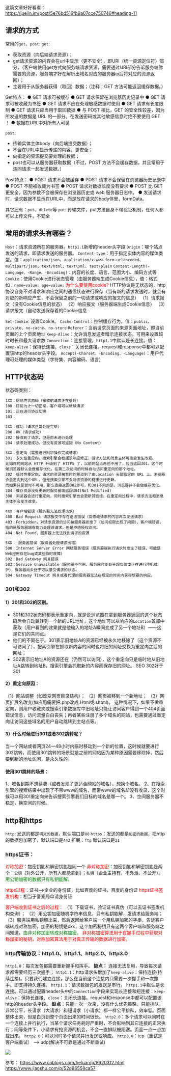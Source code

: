 这篇文章好好看看：https://juejin.im/post/5e76bd516fb9a07cce750746#heading-11

## 请求的方式
常用的`get`、`post`:
`get`:
* 获取资源（向后端请求资源）；
* get请求资源的内容会在url中显示（更不安全），即URI（统一资源定位符）部分，（客户端使用get方式向服务端请求资源，需要通过URI部分告诉服务端你需要的资源，服务端才好在解析出域名对应的服务器ip后将对应的资源返回）；
* 主要用于从服务器获得（取回）数据；（注释：GET 方法可能返回缓存数据。）

Get特点：
  ● GET 请求可被缓存
  ● GET 请求保留在浏览器历史记录中
  ● GET 请求可被收藏为书签
  ● GET 请求不应在处理敏感数据时使用
  ● GET 请求有长度限制
  ● GET 请求只应当用于取回数据
  ● 与 POST 相比，GET 的安全性较差，因为所发送的数据是 URL 的一部分。在发送密码或其他敏感信息时绝不要使用 GET ！
  ● 数据在URL中对所有人可见

`post`: 
* 传输实体主体body（向后端提交数据）；
* 不会在URL中显示传递的内容，更安全；
* 向指定的资源提交要处理的数据；
* post也可以从服务器获取数据（不过，POST 方法不会缓存数据，并且常用于连同请求一起发送数据。）

Post特点：
  ● POST 请求不会被缓存
  ● POST 请求不会保留在浏览器历史记录中
  ● POST 不能被收藏为书签
  ● POST 请求对数据长度没有要求
  ● POST 比 GET 更安全，因为参数不会被保存在浏览器历史或 web 服务器日志中。
  ● 发送请求时，请求数据不显示在URL中，而是放在请求的body体里，formData。

其它还有：`put`、`delete`等
`put`: 传输文件，put方法自身不带验证机制，任何人都可以上传文件，不安全

## 常用的请求头有哪些？
`Host`：请求资源所在的服务器。`http1.1`新增的header头字段
`Origin`：哪个站点发送的请求，即请求发送的服务器。
`Content-type`：用于指定实体内容的媒体类型。值：`application/json`、`application/x-www-form-urlencoded`、`multipart/json`、`text/html`、`text\xml`、`text\plain`
`Content-Length(-Language、-Range、-Encoding)`：内容的长度、语言、范围大小、编码方式等
`Cookie`：使用Cookie进行状态管理（由服务器端生成Cookie信息），值：格式如：`name=value; age=value;`
<font color="red">为什么要使用cookie?</font> 
HTTP协议是无状态的，http协议自身不对请求和响应之间的通信状态进行保存（当有新的请求发送时，就会有对应的新响应产生，不会保留之前的一切请求或响应的报文的信息）
（1）请求报文（没有Cookie信息的状态）
（2）响应报文（服务器端生成Cookie信息）
（3）请求报文（自动发送保存着的Cookie信息

`Set-Cookie`: 设置Cookie。
`Cache-Control`：控制缓存行为。值：`public`、`private`、`no-cache`、`no-store`
`Referer`：当前请求页面的来源页面地址，即当前页面的上个页面地址
`Keep-Alive`：允许消息发送者暗示连接状态，可用来设置超时时长和最大请求数
`Connection`：连接管理，`http1.1`中默认是长连接。值：`keep-alive`：保持长连接、`close`：关闭长连接。request和response中都可以配置该http的header头字段。
`Accept(-Charset、-Encoding、-Language)`：用户代理可处理的媒体类型（字符集、内容编码、语言）

## HTTP状态码
状态码类别：
```
1XX：信息性状态码（接收的请求正在处理） 
100：目前为止一切正常，客户端可以继续请求
101：正在进行协议切换
103：

2XX：成功（请求正常处理完毕）  
200：OK（请求成功）
202：接收到了请求，但是尚未进行处理
204：请求处理成功，但没有资源可返回（No Content）

3XX：重定向（需要进行附加操作完成请求）
301：永久性重定向。搜索引擎会根据该响应修正，请求方法和消息主体可能会发生改变。
比如你的网站从 HTTP 升级到了 HTTPS 了，以前的站点再也不用了，应当返回301，这个时候浏览器默认会做缓存优化，在第二次访问的时候自动访问重定向的那个地址。
302：临时性重定向，请求的资源被暂时的移动到了由Location 头部指定的 URL 上。浏览器会重定向到这个URL，但是搜索引擎不会对该资源的链接进行更新。
而如果只是暂时不可用，那么直接返回302即可，和301不同的是，浏览器并不会做缓存优化。
304：缓存资源没有更新时服务器端返回304(Not Modified)
308：浏览器会进行重定向，同时搜索引擎也会更新其链接。在重定向过程中，请求方法和消息主体不会发生改变。

4XX：客户端错误（服务器无法处理请求）  
400：Bad Request 请求报文中存在语法错误（需修改请求的内容再次发送请求）
403：Forbidden，对请求资源的访问被服务器拒绝了（访问权限出现了问题），客户端错误，指的是服务器端有能力处理该请求，但是拒绝授权访问。
404：Not Found，服务器上无法找到请求的资源

5XX： 服务器错误（服务器处理请求出错）
500：Internet Server Error 网络服务错误（服务器端执行请求时发生了错误，可能是Web应用存在bug或某些临时故障）
502：Bad Gateway 网关错误
503：Service Unavailable（服务器不可用，服务器可能处于超负荷或正在进行停机维护），服务器尚未处于可以接受请求的状态。
504：Gateway Timeout 网关或者代理的服务器无法在规定的时间内获得想要的响应。
```
### 301和302
#### 1）301和302的区别。
* 301和302状态码都表示重定向，就是说浏览器在拿到服务器返回的这个状态码后会自动跳转到一个新的URL地址，这个地址可以从响应的`Location`首部中获取（用户看到的效果就是他输入的地址A瞬间变成了另一个地址B）——这是它们的共同点。
* 他们的不同在于。301表示旧地址A的资源已经被永久地移除了（这个资源不可访问了），搜索引擎在抓取新内容的同时也将旧的网址交换为重定向之后的网址；
* 302表示旧地址A的资源还在（仍然可以访问），这个重定向只是临时地从旧地址A跳转到地址B，搜索引擎会抓取新的内容而保存旧的网址。 SEO 302好于301
 
#### 2）重定向原因：
（1）网站调整（如改变网页目录结构）；
（2）网页被移到一个新地址；
（3）网页扩展名改变(如应用需要把.php改成.Html或.shtml)。
        这种情况下，如果不做重定向，则用户收藏夹或搜索引擎数据库中旧地址只能让访问客户得到一个404页面错误信息，访问流量白白丧失；再者某些注册了多个域名的网站，也需要通过重定向让访问这些域名的用户自动跳转到主站点等。
 
#### 3）什么时候进行301或者302跳转呢？
当一个网站或者网页24—48小时内临时移动到一个新的位置，这时候就要进行302跳转，而使用301跳转的场景就是之前的网站因为某种原因需要移除掉，然后要到新的地址访问，是永久性的。
#### 使用301跳转的场景：
1、域名到期不想续费（或者发现了更适合网站的域名），想换个域名。
2、在搜索引擎的搜索结果中出现了不带www的域名，而带www的域名却没有收录，这个时候可以用301重定向来告诉搜索引擎我们目标的域名是哪一个。
3、空间服务器不稳定，换空间的时候。


## http和https
`http`: 发送的都是`明文的数据`，默认端口是`80`
`https`：发送的都是`加密的数据`，把http的数据包加密了，默认端口是`443`
扩展：`ftp` 默认端口是`21`

### https证书：
<font color="red">对称加密</font>：加密钥匙和解密钥匙是同一个
<font color="red">非对称加密</font>：加密钥匙和解密钥匙是两个：`公钥`（对外公开，所有人都能拿到）；`私钥`（企业主持有，不外泄、不公开）。<font color="green">用公钥加密的数据只有私钥能解。</font>

<font color="red">https过程</font>：证书——>企业的身份证，比如百度的证书，百度的身份证
<font color="red">https证书签发机构</font>：相当于警察局申请身份证

<font color="red">客户端收到证书之后的过程：</font>
（1）下载证书，验证证书真伪（可以去证书签发机构查询）；
（2）用公钥加密随机字符串信息，只有私钥能解，发请求给服务端；
（3）服务端用私钥解出来，然后返回给客户端一个用私钥加密的字串，告诉客户端转成对称加密，加密的秘钥是xxx，这个加密秘钥只有这两个客户端和服务端之间知道，<font color="green">由非对称加密转成对称加密。</font>
<font color="red">非对称加密算法用于在握手过程中获取对称加密的秘钥，对称加密算法用于对真正传输的数据进行加密。</font>

### http传输协议：http1.0、http1.1、http2.0、http3.0
`http1.0`：每次发包都需要重新握手和挥手。
**缺点：** 连接无法复用，导致每次请求都需要经历三次握手；
`http1.1`：http请求头增加了`keep-alive`：保持连接(持续连接)。只要我们建立连接，那么在当前这个连接内只需要一次握手和一次撒手。即支持持久连接。
`http1.1`：请求数据包的发送是串行。
`http1.1`中默认是长连接。可以通过配置header头中的`Connection`字段来实现长连接和短连接：`keep-alive`：保持长连接、`close`：关闭长连接。request和response中都可以配置该http的header头字段。
**缺点**：只能一次一次来，没有什么优先策略，只能排队，非常公平，长请求（大请求）和短请求（小请求）都一样公平排队，效率低。页面整体出来，但是白页到整个页面出来的时间很长。
`http2.0`：多个请求可以同时在一个连接上并行执行，当某个请求任务耗时严重时，不会影响到其它连接的正常执行；同等条件下，小请求有抢资源的机会，不会一直排队被阻塞。页面一点一点加载出来。
`http2.0`：可以同时多个请求并行发送或响应。
`http3.0`：tcp（重试是客户端重试） ——> udp(解决不可靠是通过不断重试)	

![](http://mmbiz.qpic.cn/mmbiz_png/cmOLumrNib1cfBOtIMQ6JfSibJdd6QkQriba5ygCTOOjIQH4wvoJS2iaFBseyEAUfvpJQThHmTjuGuaSspUo8xppiaA/0?wx_fmt=png)

参考：
https://www.cnblogs.com/heluan/p/8620312.html
https://www.jianshu.com/p/52d86558ca57